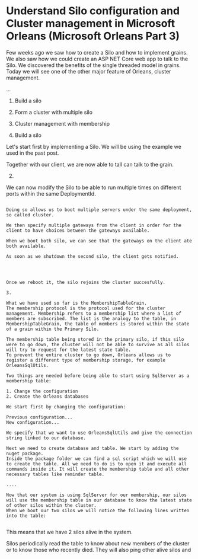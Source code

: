 # Understand Silo configuration and Cluster management in Microsoft Orleans (Microsoft Orleans Part 3)

Few weeks ago we saw how to create a Silo and how to implement grains. We also saw how we could create an ASP NET Core web app to talk to the Silo. We discovered the benefits of the single threaded model in grains.
Today we will see one of the other major feature of Orleans, cluster management.

...
1. Build a silo
2. Form a cluster with multiple silo
3. Cluster management with membership

1. Build a silo

Let's start first by implementing a Silo. We will be using the example we used in the past post.

Together with our client, we are now able to tall can talk to the grain.

2. 

We can now modify the Silo to be able to run multiple times on different ports within the same DeploymentId.


```

Doing so allows us to boot multiple servers under the same deployment, so called cluster.

We then specify multiple gateways from the client in order for the client to have choices between the gateways available.

When we boot both silo, we can see that the gateways on the client ate both available.

As soon as we shutdown the second silo, the client gets notified.




Once we reboot it, the silo rejoins the cluster succesfully.

3.

What we have used so far is the MembershipTableGrain.
The membership protocol is the protocol used for the cluster management. Membership refers to a membership list where a list of members are subscribed. The list is the analogy to the table, in MembershipTableGrain, the table of members is stored within the state of a grain within the Primary Silo.

The membership table being stored in the primary silo, if this silo were to go down, the cluster will not be able to survive as all silos will try to request for the latest state table. 
To prevent the entire cluster to go down, Orleans allows us to register a different type of membership storage, for example OrleansSqlUtils.

Two things are needed before being able to start using SqlServer as a membership table:

1. Change the configuration
2. Create the Orleans databases

We start first by changing the configuration:

Previous configuration...
New configuration...

We specify that we want to use OrleansSqlUtils and give the connection string linked to our database.

Next we need to create database and table. We start by adding the nuget package.
Inside the package folder we can find a sql script which we will use to create the table. All we need to do is to open it and execute all commands inside it. It will create the membership table and all other necessary tables like reminder table.

....

Now that our system is using SqlServer for our membership, our silos will use the membership table in our database to know the latest state of other silos within the cluster.
When we boot our two silos we will notice the following lines written into the table:


```

This means that we have 2 silos alive in the system.

Silos periodically read the table to know about new members of the cluster or to know those who recently died.
They will also ping other alive silos and